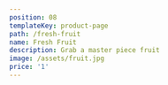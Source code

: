 ```yaml
---
position: 08
templateKey: product-page
path: /fresh-fruit
name: Fresh Fruit
description: Grab a master piece fruit
image: /assets/fruit.jpg
price: '1'
---
```


